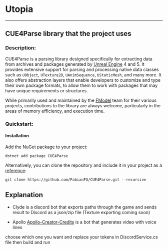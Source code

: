 # Utopia
___

## CUE4Parse library that the project uses 

### Description:
CUE4Parse is a parsing library designed specifically for extracting data from archives and packages generated by [Unreal Engine](https://www.unrealengine.com/en-US/) 4 and 5. It provides extensive support for parsing and processing native data classes such as `UObject`, `UTexture2D`, `UAnimSequence`, `UStaticMesh`, and many more. It also offers abstraction layers that enable developers to customize and type their own package formats, to allow them to work with packages that may have unique requirements or structures.

While primarily used and maintained by the [FModel](https://github.com/4sval/FModel) team for their various projects, contributions to the library are always welcome, particularly in the areas of memory efficiency, and execution time.

### Quickstart:

#### Installation
Add the NuGet package to your project:
```shell
dotnet add package CUE4Parse
```
Alternatively, you can clone the repository and include it in your project as a [reference](https://learn.microsoft.com/en-us/visualstudio/msbuild/common-msbuild-project-items?view=vs-2022#projectreference):
```shell
git clone https://github.com/FabianFG/CUE4Parse.git --recursive
```

## Explanation 

- Clyde is a discord bot that exports paths through the game and sends result to Discord as a json/zip file (Texture exporting coming soon)

- Apollo [Apollo-Creator-Credits](https://github.com/GhostScissors/Apollo) is a bot that generates video with voice lines 

choose which one you want and replace your tokens in DiscordService.cs file then build and run